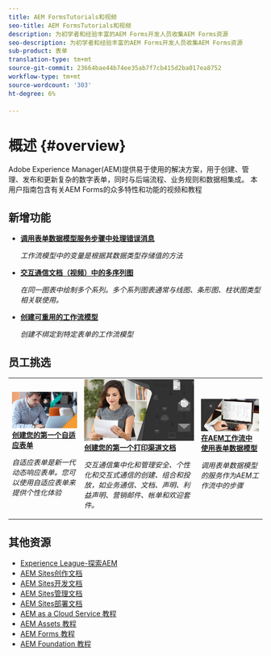 ```yaml
---
title: AEM FormsTutorials和视频
seo-title: AEM FormsTutorials和视频
description: 为初学者和经验丰富的AEM Forms开发人员收集AEM Forms资源
seo-description: 为初学者和经验丰富的AEM Forms开发人员收集AEM Forms资源
sub-product: 表单
translation-type: tm+mt
source-git-commit: 23664bae44b74ee35ab7f7cb415d2ba017ea8752
workflow-type: tm+mt
source-wordcount: '303'
ht-degree: 6%

---
```



# 概述 {#overview}

Adobe Experience Manager(AEM)提供易于使用的解决方案，用于创建、管理、发布和更新复杂的数字表单，同时与后端流程、业务规则和数据相集成。 本用户指南包含有关AEM Forms的众多特性和功能的视频和教程

## 新增功能

* **[调用表单数据模型服务步骤中处理错误消息](./adaptive-forms/handling-error-messages-in-invoke-fdm-step.md)**

   *工作流模型中的变量是根据其数据类型存储值的方法*

* **[交互通信文档（视频）中的多序列图](./interactive-communications/multiseriescharts.md)**

   *在同一图表中绘制多个系列。多个系列图表通常与线图、条形图、柱状图类型相关联使用。*

* **[创建可重用的工作流模型](./adaptive-forms/re-usable-aem-forms-workflow-models-article.md)**

   *创建不绑定到特定表单的工作流模型*

## 员工挑选

<table>
<tr>
  <td>
    <a href="./creating-your-first-adaptive-form/introduction-and-setup.md">
      <img alt="400 x 225px" src="./assets/afhero.png" />
    </a>
    <div>
      <a href="./creating-your-first-adaptive-form/introduction-and-setup.md">
    <strong>创建您的第一个自适应表单</strong>
    </a>
    </div>
    <p>
    <em>自适应表单是新一代动态响应表单。您可以使用自适应表单来提供个性化体验</em>
    <p>
  </td>
   <td>
    <a href="./ic-print-channel-tutorial/introduction.md">
      <img alt="400 x 225px" src="./assets/correspondence-management1.png" />
    </a>
    <div>
      <a href="./ic-print-channel-tutorial/introduction.md">
    <strong>创建您的第一个打印渠道文档</strong>
    </a>
    </div>
    <p>
    <em>交互通信集中化和管理安全、个性化和交互式通信的创建、组合和投放，如业务通信、文档、声明、利益声明、营销邮件、帐单和欢迎套件。  </em>
    <p>
  </td>
  <td>
    <a href="./adaptive-forms/form-data-model-service-as-step-in-workflow-video-use.md">
      <img alt="400 x 225px" src="./assets/fdmlogo.png" />
    </a>
    <div>
      <a href="./adaptive-forms/form-data-model-service-as-step-in-workflow-video-use.md">
    <strong>在AEM工作流中使用表单数据模型</strong>
    </a>
    </div>
    <p>
    <em>调用表单数据模型的服务作为AEM工作流中的步骤</em>
    <p>
  </td>
</tr>
</table>

## 其他资源

* [Experience League-探索AEM](https://experienceleague.adobe.com/#recommended/solutions/experience-manager)
* [AEM Sites创作文档](https://helpx.adobe.com/experience-manager/6-5/sites/authoring/user-guide.html)
* [AEM Sites开发文档](https://helpx.adobe.com/experience-manager/6-5/sites/developing/user-guide.html)
* [AEM Sites管理文档](https://helpx.adobe.com/experience-manager/6-5/sites/administering/user-guide.html)
* [AEM Sites部署文档](https://helpx.adobe.com/experience-manager/6-5/sites/deploying/user-guide.html)
* [AEM as a Cloud Service 教程](/help/cloud-service/overview.md)
* [AEM Assets 教程](/help/assets/overview.md)
* [AEM Forms 教程](/help/forms/overview.md)
* [AEM Foundation 教程](/help/foundation/overview.md)
